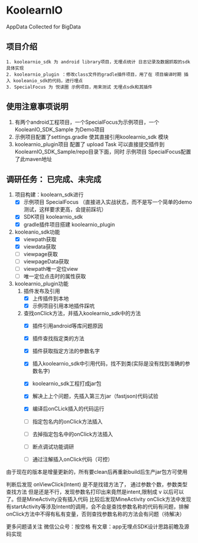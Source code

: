 # KoolearnIO
AppData Collected for BigData


## 项目介绍
    1. koolearnio_sdk 为 android library项目，无埋点统计 日志记录及数据抓取的sdk具体实现
    2. koolearnio_plugin ：修改class文件的gradle插件项目，用了在 项目编译时期 插入 kooleanio_sdk的代码，进行埋点
    3. SpecialFocus 为 悦读圈 示例项目，用来测试 无埋点sdk和其插件
## 使用注意事项说明
1. 有两个android工程项目，一个SpecialFocus为示例项目，一个KooleanIO_SDK_Sample 为Demo项目
2. 示例项目配置了settings.gradle 使其直接引用koolearnio_sdk 模块
3. koolearnio_plugin项目 配置了 upload Task 可以直接提交插件到 KoolearnIO_SDK_Sample/repo目录下面，同时 示例项目 SpecialFocus配置了此maven地址

## 调研任务： 已完成、未完成 ##

1. 项目构建：koolearn_sdk进行
    - [x] 示例项目 SpecialFocus （直接进入实战状态，而不是写一个简单的demo测试，这样要求更高，会提前踩坑）
    - [x] SDK项目 koolearnio_sdk
    - [x] gradle插件项目搭建 koolearnio_plugin
1. kooleanio_sdk功能
    - [x] viewpath获取
    - [x] viewdata获取
    - [ ] viewpage获取
    - [ ] viewpageData获取
    - [ ] viewpath唯一定位view
    - [ ] 唯一定位点击时的属性获取
3. koolearnio_plugin功能
    1. 插件发布及引用
        - [x] 上传插件到本地
        - [x] 示例项目引用本地插件踩吭
    2. 查找onClick方法，并插入koolearnio_sdk中的方法
        - [x] 插件引用android等库问题原因
        - [x] 插件查找指定类的方法
        - [x] 插件获取指定方法的参数名字
        - [x] 插入koolearnio_sdk中引用代码，找不到类(实际是没有找到准确的参数名字)
        - [x] koolearnio_sdk工程打成jar包
        - [x] 解决上上个问题，先插入第三方jar（fastjson)代码试验
        - [x] 编译后onCLick插入的代码运行
        - [ ] 指定包名内的onClick方法插入
        - [ ] 去掉指定包名中的onClick方法插入
        - [ ] 断点调试功能调研
        - [ ] 通过注解插入onClick代码（可控）


由于现在的版本是增量更新的，所有要clean后再重新build后生产jar包方可使用

判断后发现 onViewClick(Intent) 是不是找错方法了，
通过参数个数，参数类型 查找方法
但是还是不行，发现参数名打印出来竟然是intent,限制成 v 以后可以了。但是MineActivity没有插入代码
比较后发现MineActivity onClick方法中发现 有startActivity等涉及Intent的调用，会不会是查找参数名称的代码有问题，排解
onClick方法中不得有私有变量，否则查找参数名称的方法会有问题（待解决）

更多问题请关注 微信公众号：按空格
有文章：app无埋点SDK设计思路前瞻及源码实现